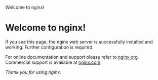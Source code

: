 Welcome to nginx!



Welcome to nginx!
=================

If you see this page, the nginx web server is successfully installed and
working. Further configuration is required.

For online documentation and support please refer to
[nginx.org](http://nginx.org/).  
Commercial support is available at
[nginx.com](http://nginx.com/).

*Thank you for using nginx.*